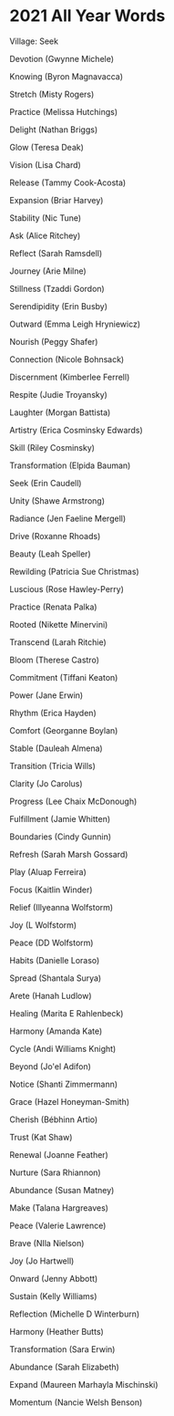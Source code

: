 # 2021 All Year Words

Village: Seek

Devotion (Gwynne Michele)

Knowing (Byron Magnavacca)

Stretch (Misty Rogers)

Practice (Melissa Hutchings)

Delight (Nathan Briggs)

Glow (Teresa Deak)

Vision (Lisa Chard)

Release (Tammy Cook-Acosta)

Expansion (Briar Harvey)

Stability (Nic Tune)

Ask (Alice Ritchey)

Reflect (Sarah Ramsdell)

Journey (Arie Milne)

Stillness (Tzaddi Gordon)

Serendipidity (Erin Busby)

Outward (Emma Leigh Hryniewicz)

Nourish (Peggy Shafer)

Connection (Nicole Bohnsack)

Discernment (Kimberlee Ferrell)

Respite (Judie Troyansky)

Laughter (Morgan Battista)

Artistry (Erica Cosminsky Edwards)

Skill (Riley Cosminsky)

Transformation (Elpida Bauman)

Seek (Erin Caudell)

Unity (Shawe Armstrong)

Radiance (Jen Faeline Mergell)

Drive (Roxanne Rhoads)

Beauty (Leah Speller)

Rewilding (Patricia Sue Christmas)

Luscious (Rose Hawley-Perry)

Practice (Renata Palka)

Rooted (Nikette Minervini)

Transcend (Larah Ritchie)

Bloom (Therese Castro)

Commitment (Tiffani Keaton)

Power (Jane Erwin)

Rhythm (Erica Hayden)

Comfort (Georganne Boylan)

Stable (Dauleah Almena)

Transition (Tricia Wills)

Clarity (Jo Carolus)

Progress (Lee Chaix McDonough)

Fulfillment (Jamie Whitten)

Boundaries (Cindy Gunnin)

Refresh (Sarah Marsh Gossard)

Play (Aluap Ferreira)

Focus (Kaitlin Winder)

Relief (Illyeanna Wolfstorm)

Joy (L Wolfstorm)

Peace (DD Wolfstorm)

Habits (Danielle Loraso)

Spread (Shantala Surya)

Arete (Hanah Ludlow)

Healing (Marita E Rahlenbeck)

Harmony (Amanda Kate)

Cycle (Andi Williams Knight)

Beyond (Jo'el Adifon)

Notice (Shanti Zimmermann)

Grace (Hazel Honeyman-Smith)

Cherish (Bébhinn Artio)

Trust (Kat Shaw)

Renewal (Joanne Feather)

Nurture (Sara Rhiannon)

Abundance (Susan Matney)

Make (Talana Hargreaves)

Peace (Valerie Lawrence)

Brave (NIla Nielson)

Joy (Jo Hartwell)

Onward (Jenny Abbott)

Sustain (Kelly Williams)

Reflection (Michelle D Winterburn)

Harmony (Heather Butts)

Transformation (Sara Erwin)

Abundance (Sarah Elizabeth)

Expand (Maureen Marhayla Mischinski)

Momentum (Nancie Welsh Benson)







